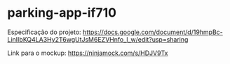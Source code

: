 # parking-app-if710

Especificação do projeto: https://docs.google.com/document/d/19hmpBc-LinIIbKQ4LA3Hy2T6wgUtJsM6EZVHnfo_l_w/edit?usp=sharing

Link para o mockup: https://ninjamock.com/s/HDJV9Tx
